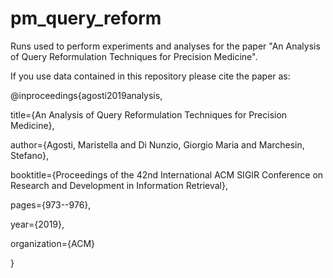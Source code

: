 # pm_query_reform

Runs used to perform experiments and analyses for the paper "An Analysis of Query Reformulation Techniques for Precision Medicine".

If you use data contained in this repository please cite the paper as:

@inproceedings{agosti2019analysis,

   title={An Analysis of Query Reformulation Techniques for Precision Medicine},
  
   author={Agosti, Maristella and Di Nunzio, Giorgio Maria and Marchesin, Stefano},
  
   booktitle={Proceedings of the 42nd International ACM SIGIR Conference on Research and Development in Information Retrieval},
  
   pages={973--976},
  
   year={2019},
    
   organization={ACM}
  
}

